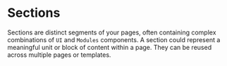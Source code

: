 # Sections

Sections are distinct segments of your pages, often containing complex combinations of `UI` and `Modules` components. A section could represent a meaningful unit or block of content within a page. They can be reused across multiple pages or templates.
